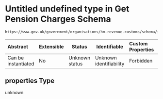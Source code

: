 # Untitled undefined type in Get Pension Charges Schema

```txt
https://www.gov.uk/government/organisations/hm-revenue-customs/schema/itsa/Get_Pension_Charges#/definitions/submission/properties
```




| Abstract            | Extensible | Status         | Identifiable            | Custom Properties | Additional Properties | Access Restrictions | Defined In                                                            |
| :------------------ | ---------- | -------------- | ----------------------- | :---------------- | --------------------- | ------------------- | --------------------------------------------------------------------- |
| Can be instantiated | No         | Unknown status | Unknown identifiability | Forbidden         | Allowed               | none                | [pensions.schema.json\*](pensions.schema.json "open original schema") |

## properties Type

unknown
